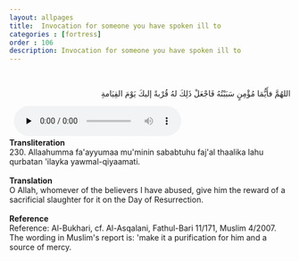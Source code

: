 ```yaml
---
layout: allpages
title:  Invocation for someone you have spoken ill to
categories : [fortress]
order : 106
description: Invocation for someone you have spoken ill to
---
```

&nbsp;
<div class="arabictext" dir="RTL">

اللهُمَّ فأَيُّمَا مُؤْمِنٍ سَبَبْتُهُ فَاجْعَلْ ذَلِكَ لهُ قُرْبةً إليكَ يَوْمَ القِيَامةِ

</div>
&nbsp;


<audio controls  preload="none">
  <source src="{{ site.baseurl }}/audio/fortress/230.mp3" type="audio/mpeg">
Your browser does not support the audio element.
</audio>
&nbsp;
<div class="duaextra" tabindex="0">
<div><strong>Transliteration</strong></div>
<div class="extra">230. Allaahumma fa'ayyumaa mu'minin sababtuhu faj'al thaalika lahu qurbatan 'ilayka yawmal-qiyaamati.</div>
</div>
&nbsp;
<div class="duaextra" tabindex="0">
<div><strong>Translation</strong></div>
<div class="extra">O Allah, whomever of the believers I have abused, give him the reward of a sacrificial slaughter for it on the Day of Resurrection.</div>
</div>
&nbsp;
<div class="duaextra" tabindex="0">
<div><strong>Reference</strong></div>
<div class="extra">Reference: Al-Bukhari, cf. Al-Asqalani, Fathul-Bari 11/171, Muslim 4/2007. The wording in Muslim's report is: 'make it a purification for him and a source of mercy.</div>
</div>
